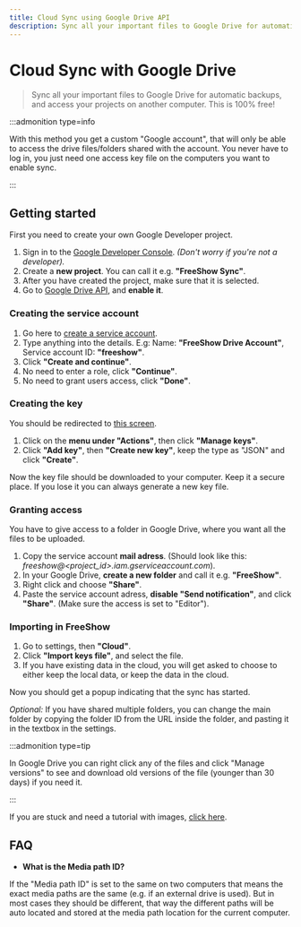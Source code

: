 ```yaml
---
title: Cloud Sync using Google Drive API
description: Sync all your important files to Google Drive for automatic backups, and access your projects on another computer.
---
```


# Cloud Sync with Google Drive

> Sync all your important files to Google Drive for automatic backups, and access your projects on another computer. This is 100% free!

:::admonition type=info

With this method you get a custom "Google account", that will only be able to access the drive files/folders shared with the account. You never have to log in, you just need one access key file on the computers you want to enable sync.

:::

## Getting started

First you need to create your own Google Developer project.

1. Sign in to the [Google Developer Console](https://console.cloud.google.com/projectcreate). _(Don't worry if you're not a developer)._
2. Create a **new project**. You can call it e.g. **"FreeShow Sync"**.
3. After you have created the project, make sure that it is selected.
4. Go to [Google Drive API](https://console.developers.google.com/apis/api/drive.googleapis.com/), and **enable it**.

### Creating the service account

1. Go here to [create a service account](https://console.cloud.google.com/iam-admin/serviceaccounts/create).
2. Type anything into the details. E.g: Name: **"FreeShow Drive Account"**, Service account ID: **"freeshow"**.
3. Click **"Create and continue"**.
4. No need to enter a role, click **"Continue"**.
5. No need to grant users access, click **"Done"**.

### Creating the key

You should be redirected to [this screen](https://console.cloud.google.com/iam-admin/serviceaccounts).

1. Click on the **menu under "Actions"**, then click **"Manage keys"**.
2. Click **"Add key"**, then **"Create new key"**, keep the type as "JSON" and click **"Create"**.

Now the key file should be downloaded to your computer. Keep it a secure place. If you lose it you can always generate a new key file.

### Granting access

You have to give access to a folder in Google Drive, where you want all the files to be uploaded.

1. Copy the service account **mail adress**. (Should look like this: _freeshow@<project_id>.iam.gserviceaccount.com_).
2. In your Google Drive, **create a new folder** and call it e.g. **"FreeShow"**.
3. Right click and choose **"Share"**.
4. Paste the service account adress, **disable "Send notification"**, and click **"Share"**. (Make sure the access is set to "Editor").

### Importing in FreeShow

1. Go to settings, then **"Cloud"**.
2. Click **"Import keys file"**, and select the file.
3. If you have existing data in the cloud, you will get asked to choose to either keep the local data, or keep the data in the cloud.

Now you should get a popup indicating that the sync has started.

_Optional:_ If you have shared multiple folders, you can change the main folder by copying the folder ID from the URL inside the folder, and pasting it in the textbox in the settings.

:::admonition type=tip

In Google Drive you can right click any of the files and click "Manage versions" to see and download old versions of the file (younger than 30 days) if you need it.

:::

If you are stuck and need a tutorial with images, [click here](https://docs.google.com/document/d/1_6RoONdTN1_gVZbIjyOo9vvCXawV_fomyIo_LofTIs0).

## FAQ

- **What is the Media path ID?**

If the "Media path ID" is set to the same on two computers that means the exact media paths are the same (e.g. if an external drive is used). But in most cases they should be different, that way the different paths will be auto located and stored at the media path location for the current computer.

